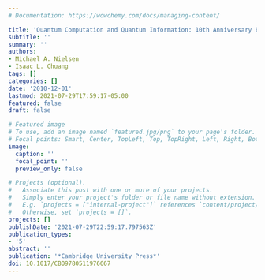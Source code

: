 ```yaml
---
# Documentation: https://wowchemy.com/docs/managing-content/

title: 'Quantum Computation and Quantum Information: 10th Anniversary Edition'
subtitle: ''
summary: ''
authors:
- Michael A. Nielsen
- Isaac L. Chuang
tags: []
categories: []
date: '2010-12-01'
lastmod: 2021-07-29T17:59:17-05:00
featured: false
draft: false

# Featured image
# To use, add an image named `featured.jpg/png` to your page's folder.
# Focal points: Smart, Center, TopLeft, Top, TopRight, Left, Right, BottomLeft, Bottom, BottomRight.
image:
  caption: ''
  focal_point: ''
  preview_only: false

# Projects (optional).
#   Associate this post with one or more of your projects.
#   Simply enter your project's folder or file name without extension.
#   E.g. `projects = ["internal-project"]` references `content/project/deep-learning/index.md`.
#   Otherwise, set `projects = []`.
projects: []
publishDate: '2021-07-29T22:59:17.797563Z'
publication_types:
- '5'
abstract: ''
publication: '*Cambridge University Press*'
doi: 10.1017/CBO9780511976667
---
```

